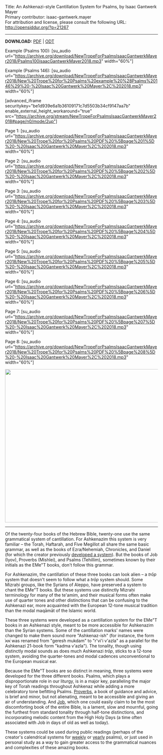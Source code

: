 <html>
<head></head>
<body>
Title: An Ashkenazi-style Cantillation System for Psalms, by Isaac Gantwerk Mayer<br />
Primary contributor: isaac-gantwerk.mayer<br />
For attribution and license, please consult the following URL: <a href="http://opensiddur.org/?p=21267">http://opensiddur.org/?p=21267</a>
<p />
<hr />

<style type="text/css" media="all">.printfriendly {display: none!important;}</style>


<strong>DOWNLOAD:</strong> <a href="https://opensiddur.org/wp-content/uploads/2018/08/New-Trope-for-Psalms-Isaac-Gantwerk-Mayer-2018.pdf">PDF</a> | <a href="https://opensiddur.org/wp-content/uploads/2018/08/New-Trope-for-Psalms-Isaac-Gantwerk-Mayer-2018.odt">ODT</a>


Example (Psalms 100):
[su_audio url="https://archive.org/download/NewTropeForPsalmsIsaacGantwerkMayer2018/Psalms100isaacGantwerkMayer2018.mp3" width="60%"]

Example (Psalms 146):
[su_audio url="https://archive.org/download/NewTropeForPsalmsIsaacGantwerkMayer2018/New%20Trope%20for%20Psalms%20example%20%28Psalms%20146%29%20-%20Isaac%20Gantwerk%20Mayer%2C%202018.mp3" width="60%"]

[advanced_iframe securitykey="be1d939e6a1b36109171c7d5503b34cf9147aa7b" enable_external_height_workaround="true" src="https://archive.org/stream/NewTropeForPsalmsIsaacGantwerkMayer2018#page/n0/mode/2up"]

Page 1:
[su_audio url="https://archive.org/download/NewTropeForPsalmsIsaacGantwerkMayer2018/New%20Trope%20for%20Psalms%20PDF%20%5Bpage%201%5D%20-%20Isaac%20Gantwerk%20Mayer%2C%202018.mp3" width="60%"]

Page 2:
[su_audio url="https://archive.org/download/NewTropeForPsalmsIsaacGantwerkMayer2018/New%20Trope%20for%20Psalms%20PDF%20%5Bpage%202%5D%20-%20Isaac%20Gantwerk%20Mayer%2C%202018.mp3" width="60%"]

Page 3:
[su_audio url="https://archive.org/download/NewTropeForPsalmsIsaacGantwerkMayer2018/New%20Trope%20for%20Psalms%20PDF%20%5Bpage%203%5D%20-%20Isaac%20Gantwerk%20Mayer%2C%202018.mp3" width="60%"]

Page 4:
[su_audio url="https://archive.org/download/NewTropeForPsalmsIsaacGantwerkMayer2018/New%20Trope%20for%20Psalms%20PDF%20%5Bpage%204%5D%20-%20Isaac%20Gantwerk%20Mayer%2C%202018.mp3" width="60%"]

Page 5:
[su_audio url="https://archive.org/download/NewTropeForPsalmsIsaacGantwerkMayer2018/New%20Trope%20for%20Psalms%20PDF%20%5Bpage%205%5D%20-%20Isaac%20Gantwerk%20Mayer%2C%202018.mp3" width="60%"]

Page 6:
[su_audio url="https://archive.org/download/NewTropeForPsalmsIsaacGantwerkMayer2018/New%20Trope%20for%20Psalms%20PDF%20%5Bpage%206%5D%20-%20Isaac%20Gantwerk%20Mayer%2C%202018.mp3" width="60%"]

Page 7:
[su_audio url="https://archive.org/download/NewTropeForPsalmsIsaacGantwerkMayer2018/New%20Trope%20for%20Psalms%20PDF%20%5Bpage%207%5D%20-%20Isaac%20Gantwerk%20Mayer%2C%202018.mp3" width="60%"]

Page 8:
[su_audio url="https://archive.org/download/NewTropeForPsalmsIsaacGantwerkMayer2018/New%20Trope%20for%20Psalms%20PDF%20%5Bpage%208%5D%20-%20Isaac%20Gantwerk%20Mayer%2C%202018.mp3" width="60%"]

<a href="https://opensiddur.org/wp-content/uploads/2018/08/Tzinor-table.png"><img src="https://opensiddur.org/wp-content/uploads/2018/08/Tzinor-table-1024x504.png" alt="" width="1024" height="504" class="alignnone size-large wp-image-21304" /></a>

<hr /> 

Of the twenty-four books of the Hebrew Bible, twenty-one use the same grammatical system of cantillation. For Ashkenazim this system is very familiar – the Torah, Haftarah, and Five Megillot all share the same basic grammar, as well as the books of Ezra/Nehemiah, Chronicles, and Daniel (for which the creator previously <a href="https://opensiddur.org/liturgical-readings/cantillation/a-cantillation-system-for-ezra-nehemiah-chronicles-and-daniel-by-isaac-gantwerk-mayer/">developed a system</a>). But the books of Job (Iyov), Proverbs (Mishlei), and Psalms (Tehillim), sometimes known by their initials as the EMe"T books, don't follow this grammar.

For Ashkenazim, the cantillation of these three books can look alien – a <em>trōp</em> system that doesn't seem to follow what a <em>trōp</em> system should. Some Mizraḥi groups, like the Syrians of Aleppo, have preserved a system to chant the EMe"T books. But these systems use distinctly Mizraḥi terminology for many of the te'amim, and their musical forms often make use of quarter tones and other distinctions that can be confusing to the Ashkenazi ear, more acquainted with the European 12-tone musical tradition than the modal maqāmāt of the Islamic world.

These three systems were developed as a cantillation system for the EMe"T books in an Ashkenazi style, meant to be more accessible for Ashkenazim than the Syrian systems. Some of the cantillation marks' names were changed to make them sound more "Ashkenaz-ish" (for instance, the form ֗א֝א was renamed from "geresh mukdam" to "r'vi'i v'azla" as a parallel for the Ashkenazi 21-book form "kadma v'azla"). The tonality, though using distinctly modal sounds as does much Ashkenazi <em>trōp</em>, sticks to a 12-tone system, avoiding the quarter-tones and modal cadences unconventional to the European musical ear.

Because the EMe"T books are so distinct in meaning, three systems were developed for the three different books. Psalms, which plays a disproportionate role in our liturgy, is in a major key, paralleling the major key of Torah readings throughout Ashkenaz while adding a more celebratory tone befitting Psalms. <a href="https://opensiddur.org/?p=21284">Proverbs</a>, a book of guidance and advice, is brief and minor, but not alienating, meant to be accessible and giving an air of understanding. And <a href="https://opensiddur.org/?p=21293">Job</a>, which one could easily claim to be the most discomforting book of the entire Bible, is a lament, slow and mournful, going the furthest from standard tonality through half-tone distinctions, and incorporating melodic content from the High Holy Days (a time often associated with Job in days of old as well as today).

These systems could be used during public readings (perhaps of the creator's calendrical systems for <a href="https://opensiddur.org/liturgical-readings/tehilim/reading-of-psalms-for-the-weekly-portion-by-isaac-gantwerk-mayer/">weekly</a> or <a href="https://opensiddur.org/liturgical-readings/tehilim/system-for-the-reading-of-psalms-on-festivals-and-commemorative-days-in-the-rabbinic-jewish-calendar-by-isaac-gantwerk-mayer/">yearly</a> psalms), or just used in personal study as a way to gain greater access to the grammatical nuances and complexities of these amazing books.


</body>
</html>